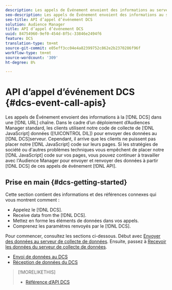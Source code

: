 ```yaml
---
description: Les appels de Événement envoient des informations au serveur de collecte de données dans une chaîne URL. Dans un déploiement d’Audience Manager classique, les clients utilisent le code de collecte de données JavaScript (DIL) pour envoyer des données au serveur de collecte de données. Cependant, il arrive que les clients ne puissent pas placer notre code JavaScript sur leurs pages. Si les stratégies de société ou d’autres problèmes techniques vous empêchent de placer le code JavaScript sur vos pages, vous pouvez continuer à travailler avec l’Audience Manager pour envoyer et renvoyer des données du serveur de collecte de données avec ces API d’appel de événement.
seo-description: Les appels de Événement envoient des informations au serveur de collecte de données dans une chaîne URL. Dans un déploiement d’Audience Manager classique, les clients utilisent le code de collecte de données JavaScript (DIL) pour envoyer des données au serveur de collecte de données. Cependant, il arrive que les clients ne puissent pas placer notre code JavaScript sur leurs pages. Si les stratégies de société ou d’autres problèmes techniques vous empêchent de placer le code JavaScript sur vos pages, vous pouvez continuer à travailler avec l’Audience Manager pour envoyer et renvoyer des données du serveur de collecte de données avec ces API d’appel de événement.
seo-title: API d’appel d’événement DCS
solution: Audience Manager
title: API d’appel d’événement DCS
uuid: 84754960-9ef0-454d-8f5c-33846e2494f6
feature: DCS
translation-type: tm+mt
source-git-commit: e05eff3cc04e4a82399752c862e2b2370286f96f
workflow-type: tm+mt
source-wordcount: '309'
ht-degree: 8%

---
```



# API d’appel d’événement DCS {#dcs-event-call-apis}

Les appels de Événement envoient des informations à la [!DNL DCS] dans une [!DNL URL] chaîne. Dans le cadre d’un déploiement d’Audiences Manager standard, les clients utilisent notre code de collecte de [!DNL JavaScript] données ([!UICONTROL DIL]) pour envoyer des données au [!DNL DCS]serveur. Cependant, il arrive que les clients ne puissent pas placer notre [!DNL JavaScript] code sur leurs pages. Si les stratégies de société ou d&#39;autres problèmes techniques vous empêchent de placer notre [!DNL JavaScript] code sur vos pages, vous pouvez continuer à travailler avec l&#39;Audience Manager pour envoyer et renvoyer des données à partir [!DNL DCS] de ces appels de événement [!DNL API].

## Prise en main {#dcs-getting-started}

Cette section contient des informations et des références connexes qui vous montrent comment :

* Appelez le [!DNL DCS].
* Receive data from the [!DNL DCS].
* Mettez en forme les éléments de données dans vos appels.
* Comprenez les paramètres renvoyés par le [!DNL DCS].

Pour commencer, consultez les sections ci-dessous. Début avec [Envoyer des données au serveur de collecte de données](../../../api/dcs-intro/dcs-event-calls/dcs-url-send.md). Ensuite, passez à [Recevoir les données du serveur de collecte de données](../../../api/dcs-intro/dcs-event-calls/dcs-url-receive.md).

* [Envoi de données au DCS](dcs-url-send.md)
* [Réception de données du DCS](dcs-url-receive.md)

>[!MORELIKETHIS]
>
>* [Référence d’API DCS ](../../../api/dcs-intro/dcs-api-reference/dcs-api-methods.md)

